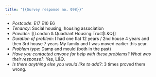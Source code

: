 ```yaml
---
title: "{{Survey response no. 098}}"
---
```


- *Postcode*: E17 E10 E6 
- *Tenancy*: Social housing, housing association
- *Provider*: [[London & Quadrant Housing Trust|L&Q]] 
- *Duration of problem*: I had one flat 12 years / 2nd house 4 years and then 3rd house 7 years
My family and I was moved earlier this year.  
- *Problem type*: Damp and mould (both in the past)
- *Have you contacted anyone for help with these problems? What was their response?*: Yes, L&Q. 
- *Is there anything else you would like to add?*: 3 times proved them wrong.
